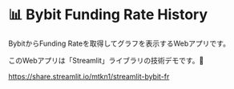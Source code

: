 # 📊 Bybit Funding Rate History

BybitからFunding Rateを取得してグラフを表示するWebアプリです。

このWebアプリは「Streamlit」ライブラリの技術デモです。🎈

https://share.streamlit.io/mtkn1/streamlit-bybit-fr